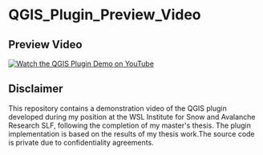 # QGIS_Plugin_Preview_Video

## Preview Video
[![Watch the QGIS Plugin Demo on YouTube](https://img.youtube.com/vi/aNeQP8quQWM/0.jpg)](https://youtu.be/aNeQP8quQWM)

## Disclaimer
This repository contains a demonstration video of the QGIS plugin developed during my position at the WSL Institute for Snow and Avalanche Research SLF, following the completion of my master's thesis. The plugin implementation is based on the results of my thesis work.The source code is private due to confidentiality agreements.
